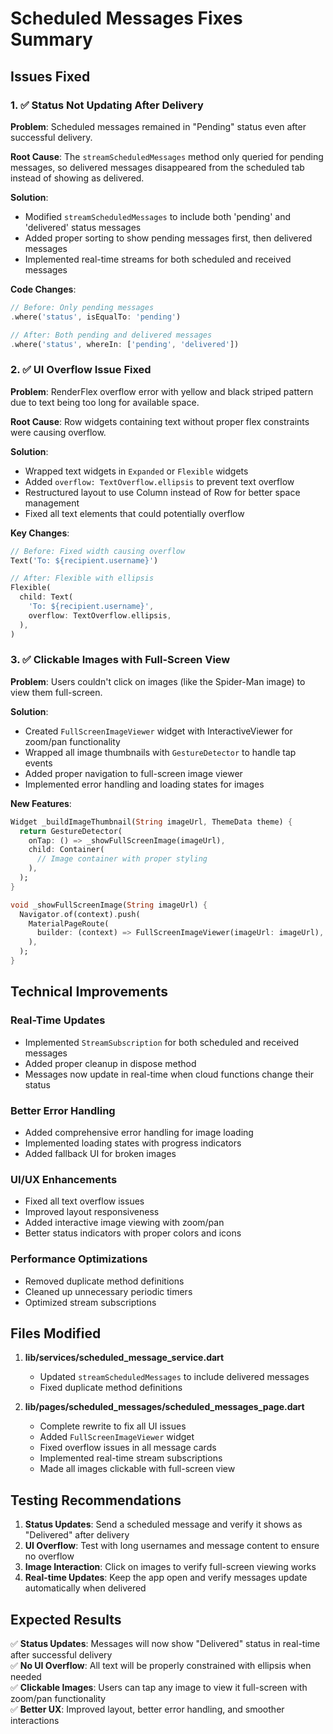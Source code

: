 # Scheduled Messages Fixes Summary

## Issues Fixed

### 1. ✅ Status Not Updating After Delivery
**Problem**: Scheduled messages remained in "Pending" status even after successful delivery.

**Root Cause**: The `streamScheduledMessages` method only queried for pending messages, so delivered messages disappeared from the scheduled tab instead of showing as delivered.

**Solution**:
- Modified `streamScheduledMessages` to include both 'pending' and 'delivered' status messages
- Added proper sorting to show pending messages first, then delivered messages
- Implemented real-time streams for both scheduled and received messages

**Code Changes**:
```dart
// Before: Only pending messages
.where('status', isEqualTo: 'pending')

// After: Both pending and delivered messages
.where('status', whereIn: ['pending', 'delivered'])
```

### 2. ✅ UI Overflow Issue Fixed
**Problem**: RenderFlex overflow error with yellow and black striped pattern due to text being too long for available space.

**Root Cause**: Row widgets containing text without proper flex constraints were causing overflow.

**Solution**:
- Wrapped text widgets in `Expanded` or `Flexible` widgets
- Added `overflow: TextOverflow.ellipsis` to prevent text overflow
- Restructured layout to use Column instead of Row for better space management
- Fixed all text elements that could potentially overflow

**Key Changes**:
```dart
// Before: Fixed width causing overflow
Text('To: ${recipient.username}')

// After: Flexible with ellipsis
Flexible(
  child: Text(
    'To: ${recipient.username}',
    overflow: TextOverflow.ellipsis,
  ),
)
```

### 3. ✅ Clickable Images with Full-Screen View
**Problem**: Users couldn't click on images (like the Spider-Man image) to view them full-screen.

**Solution**:
- Created `FullScreenImageViewer` widget with InteractiveViewer for zoom/pan functionality
- Wrapped all image thumbnails with `GestureDetector` to handle tap events
- Added proper navigation to full-screen image viewer
- Implemented error handling and loading states for images

**New Features**:
```dart
Widget _buildImageThumbnail(String imageUrl, ThemeData theme) {
  return GestureDetector(
    onTap: () => _showFullScreenImage(imageUrl),
    child: Container(
      // Image container with proper styling
    ),
  );
}

void _showFullScreenImage(String imageUrl) {
  Navigator.of(context).push(
    MaterialPageRoute(
      builder: (context) => FullScreenImageViewer(imageUrl: imageUrl),
    ),
  );
}
```

## Technical Improvements

### Real-Time Updates
- Implemented `StreamSubscription` for both scheduled and received messages
- Added proper cleanup in dispose method
- Messages now update in real-time when cloud functions change their status

### Better Error Handling
- Added comprehensive error handling for image loading
- Implemented loading states with progress indicators
- Added fallback UI for broken images

### UI/UX Enhancements
- Fixed all text overflow issues
- Improved layout responsiveness
- Added interactive image viewing with zoom/pan
- Better status indicators with proper colors and icons

### Performance Optimizations
- Removed duplicate method definitions
- Cleaned up unnecessary periodic timers
- Optimized stream subscriptions

## Files Modified

1. **lib/services/scheduled_message_service.dart**
   - Updated `streamScheduledMessages` to include delivered messages
   - Fixed duplicate method definitions

2. **lib/pages/scheduled_messages/scheduled_messages_page.dart**
   - Complete rewrite to fix all UI issues
   - Added `FullScreenImageViewer` widget
   - Fixed overflow issues in all message cards
   - Implemented real-time stream subscriptions
   - Made all images clickable with full-screen view

## Testing Recommendations

1. **Status Updates**: Send a scheduled message and verify it shows as "Delivered" after delivery
2. **UI Overflow**: Test with long usernames and message content to ensure no overflow
3. **Image Interaction**: Click on images to verify full-screen viewing works
4. **Real-time Updates**: Keep the app open and verify messages update automatically when delivered

## Expected Results

✅ **Status Updates**: Messages will now show "Delivered" status in real-time after successful delivery  
✅ **No UI Overflow**: All text will be properly constrained with ellipsis when needed  
✅ **Clickable Images**: Users can tap any image to view it full-screen with zoom/pan functionality  
✅ **Better UX**: Improved layout, better error handling, and smoother interactions